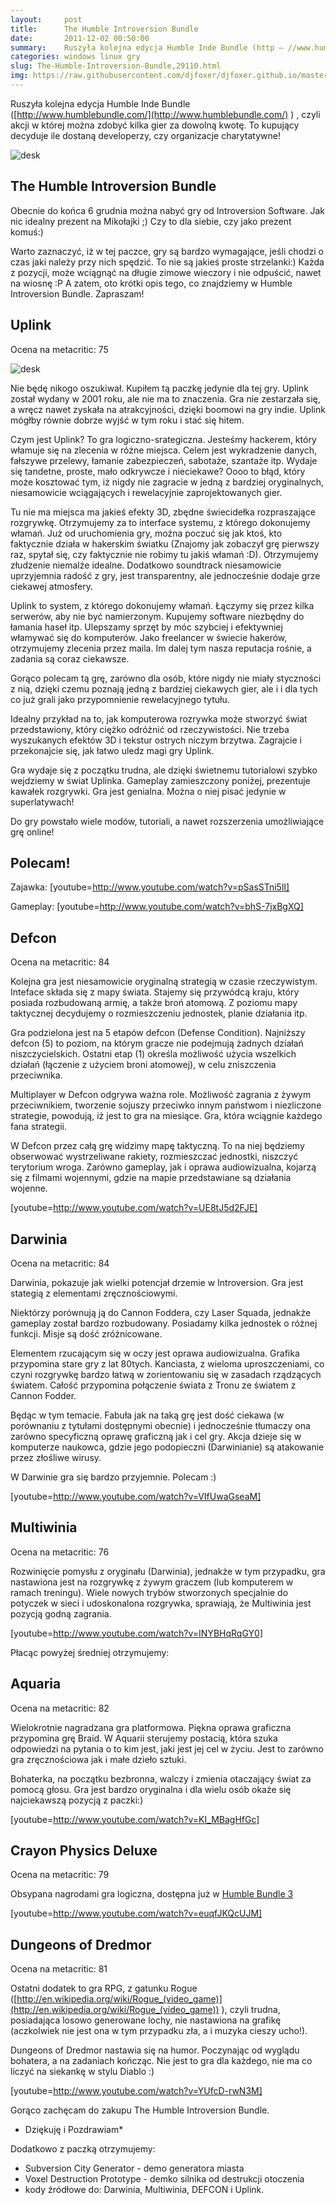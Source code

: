 ```yaml
---
layout:     post
title:      The Humble Introversion Bundle
date:       2011-12-02 00:50:00
summary:    Ruszyła kolejna edycja Humble Inde Bundle (http — //www.humblebundle.com/ ) , czyli akcji w której można zdobyć kilka gier za dowolną kwotę. To kupujący decyduje ile dostaną developerzy, czy organizacje charytatywne!<!----><!---->The Humble Introversion BundleObecnie do końca 6 grudnia można nabyć gry od Introversion Software. Jak nic idealny prezent na Mikołajki ;) Czy to dla siebie, czy jako preze...
categories: windows linux gry
slug: The-Humble-Introversion-Bundle,29110.html
img: https://raw.githubusercontent.com/djfoxer/djfoxer.github.io/master/_img/2011-12-2-_172_/g_-_-x-_-_-_x20111201223959_1.jpg
---
```




Ruszyła kolejna edycja Humble Inde Bundle ([http://www.humblebundle.com/](http://www.humblebundle.com/) ) , czyli akcji w której można zdobyć kilka gier za dowolną kwotę. To kupujący decyduje ile dostaną developerzy, czy organizacje charytatywne!



![desk](https://raw.githubusercontent.com/djfoxer/djfoxer.github.io/master/_img/2011-12-2-_172_/g_-_-x-_-_-_x20111201223959_1.jpg)






## The Humble Introversion Bundle



Obecnie do końca 6 grudnia można nabyć gry od Introversion Software. Jak nic idealny prezent na Mikołajki ;) Czy to dla siebie, czy jako prezent komuś:)

Warto zaznaczyć, iż w tej paczce, gry są bardzo wymagające, jeśli chodzi o czas jaki należy przy nich spędzić. To nie są jakieś proste strzelanki:) Każda z pozycji, może wciągnąć na długie zimowe wieczory i nie odpuścić, nawet na wiosnę :P A zatem, oto krótki opis tego, co znajdziemy w Humble Introversion Bundle. Zapraszam!




## Uplink



Ocena na metacritic: 75



![desk](https://raw.githubusercontent.com/djfoxer/djfoxer.github.io/master/_img/2011-12-2-_172_/g_-_-x-_-_-_x20111201231558_2.jpg)



Nie będę nikogo oszukiwał. Kupiłem tą paczkę jedynie dla tej gry. Uplink został wydany w 2001 roku, ale nie ma to znaczenia. Gra nie zestarzała się, a wręcz nawet zyskała na atrakcyjności, dzięki boomowi na gry indie. Uplink mógłby równie dobrze wyjść w tym roku i stać się hitem.

Czym jest Uplink? To gra logiczno-srategiczna. Jesteśmy hackerem, który włamuje się na zlecenia w różne miejsca. Celem jest wykradzenie danych, fałszywe przelewy, łamanie zabezpieczeń, sabotaże, szantaże itp. Wydaje się tandetne, proste, mało odkrywcze i nieciekawe? Oooo to  błąd, który może kosztować tym, iż nigdy nie zagracie w jedną z bardziej oryginalnych, niesamowicie wciągających i rewelacyjnie zaprojektowanych gier.

Tu nie ma miejsca ma jakieś efekty 3D, zbędne świecidełka rozpraszające rozgrywkę. Otrzymujemy za to interface systemu, z którego dokonujemy włamań. Już od uruchomienia gry, można poczuć się jak ktoś, kto faktycznie działa w hakerskim światku (Znajomy jak zobaczył grę pierwszy raz, spytał się, czy faktycznie nie robimy tu jakiś włamań :D). Otrzymujemy złudzenie niemalże idealne. Dodatkowo soundtrack niesamowicie uprzyjemnia radość z gry, jest transparentny, ale jednocześnie dodaje grze ciekawej atmosfery.

Uplink to system, z którego dokonujemy włamań. Łączymy się przez kilka serwerów, aby nie być namierzonym. Kupujemy software niezbędny do łamania haseł itp. Ulepszamy sprzęt by móc szybciej i efektywniej włamywać się do komputerów. Jako freelancer w świecie hakerów, otrzymujemy zlecenia przez maila. Im dalej tym nasza reputacja rośnie, a zadania są coraz ciekawsze.

Gorąco polecam tą grę, zarówno dla osób, które nigdy nie miały styczności z nią, dzięki czemu poznają jedną z bardziej ciekawych gier, ale i i dla tych co już grali jako przypomnienie rewelacyjnego tytułu.

Idealny przykład na to, jak komputerowa rozrywka może stworzyć świat przedstawiony, który ciężko odróżnić od rzeczywistości. Nie trzeba wyszukanych efektów 3D i tekstur ostrych niczym brzytwa. Zagrajcie i przekonajcie się, jak łatwo uledz magi gry Uplink.

Gra wydaje się z początku trudna, ale dzięki świetnemu tutorialowi szybko wejdziemy w świat Uplinka. Gameplay zamieszczony poniżej, prezentuje kawałek rozgrywki. Gra jest genialna. Można o niej pisać jedynie w superlatywach!

Do gry powstało wiele modów, tutoriali, a nawet rozszerzenia umożliwiające grę online!




## Polecam!



Zajawka:
[youtube=http://www.youtube.com/watch?v=pSasSTni5lI]

Gameplay:
[youtube=http://www.youtube.com/watch?v=bhS-7jxBgXQ]




## Defcon



Ocena na metacritic: 84

Kolejna gra jest niesamowicie oryginalną strategią w czasie rzeczywistym. Inteface składa się z mapy świata. Stajemy się przywódcą kraju, który posiada rozbudowaną armię, a także broń atomową. Z poziomu mapy taktycznej decydujemy o rozmieszczeniu jednostek, planie działania itp. 

Gra podzielona jest na 5 etapów defcon (Defense Condition). Najniższy defcon (5) to poziom, na którym gracze nie podejmują żadnych działań niszczycielskich. Ostatni etap (1) określa możliwość użycia wszelkich działań (łączenie z użyciem broni atomowej), w celu zniszczenia przeciwnika. 

Multiplayer w Defcon odgrywa ważna role. Możliwość zagrania z żywym przeciwnikiem, tworzenie sojuszy przeciwko innym państwom i niezliczone strategie, powodują, iż jest to gra na miesiące. Gra, która wciągnie każdego fana strategii.

W Defcon przez całą grę widzimy mapę taktyczną. To na niej będziemy obserwować wystrzeliwane rakiety, rozmieszczać jednostki, niszczyć terytorium wroga. Zarówno gameplay, jak i oprawa audiowizualna, kojarzą się z filmami wojennymi, gdzie  na mapie przedstawiane są działania wojenne.



[youtube=http://www.youtube.com/watch?v=UE8tJ5d2FJE]







## Darwinia



Ocena na metacritic: 84


Darwinia, pokazuje jak wielki potencjał drzemie w Introversion. Gra jest stategią z elementami zręcznościowymi. 

Niektórzy porównują ją do Cannon Foddera, czy Laser Squada, jednakże gameplay został bardzo rozbudowany. Posiadamy kilka jednostek o różnej funkcji. Misje są dość zróżnicowane.

Elementem rzucającym się w oczy jest oprawa audiowizualna. Grafika przypomina stare gry z lat 80tych. Kanciasta, z wieloma uproszczeniami, co czyni rozgrywkę bardzo łatwą w zorientowaniu się w zasadach rządzących światem. Całość przypomina połączenie świata z Tronu ze światem z Cannon Fodder.

Będąc w tym temacie. Fabuła jak na taką grę jest dość ciekawa (w porównaniu z tytułami dostępnymi obecnie) i jednocześnie tłumaczy ona zarówno specyficzną oprawę graficzną jak i cel gry. Akcja dzieje się w komputerze naukowca, gdzie jego podopieczni (Darwinianie) są atakowanie przez złośliwe wirusy.

W Darwinie gra się bardzo przyjemnie. Polecam :)

[youtube=http://www.youtube.com/watch?v=VIfUwaGseaM]




## Multiwinia



Ocena na metacritic: 76

Rozwinięcie pomysłu z oryginału (Darwinia), jednakże w tym przypadku, gra nastawiona jest na rozgrywkę z żywym graczem (lub komputerem w ramach treningu). Wiele nowych trybów stworzonych specjalnie do potyczek w sieci i udoskonalona rozgrywka, sprawiają, że Multiwinia jest pozycją  godną zagrania. 

[youtube=http://www.youtube.com/watch?v=INYBHqRqGY0]

Płacąc powyżej średniej otrzymujemy:




## Aquaria



Ocena na metacritic: 82

Wielokrotnie nagradzana gra platformowa. Piękna oprawa graficzna przypomina grę Braid. W Aquarii sterujemy postacią, która szuka odpowiedzi na pytania o to kim jest, jaki jest jej cel w życiu. Jest to zarówno gra zręcznościowa jak i małe dzieło sztuki. 

Bohaterka, na początku bezbronna, walczy i zmienia otaczający świat za pomocą głosu. Gra jest bardzo oryginalna i dla wielu osób okaże się najciekawszą pozycją z paczki:)

[youtube=http://www.youtube.com/watch?v=KI_MBagHfGc]




## Crayon Physics Deluxe



Ocena na metacritic: 79

Obsypana nagrodami gra logiczna, dostępna już w [Humble Bundle 3](http://www.dobreprogramy.pl/djfoxer/The-Humble-Indie-Bundle,26988.html) 

[youtube=http://www.youtube.com/watch?v=euqfJKQcUJM]




## Dungeons of Dredmor



Ocena na metacritic: 81

Ostatni dodatek to gra RPG, z gatunku Rogue ([http://en.wikipedia.org/wiki/Rogue_(video_game)](http://en.wikipedia.org/wiki/Rogue_(video_game)) ), czyli trudna, posiadająca losowo generowane lochy, nie nastawiona na grafikę (aczkolwiek nie jest ona w tym przypadku zła, a i muzyka cieszy ucho!).

Dungeons of Dredmor nastawia się na humor. Poczynając od wyglądu bohatera, a na zadaniach kończąc. Nie jest to gra dla każdego, nie ma co liczyć na siekankę w stylu Diablo :)

[youtube=http://www.youtube.com/watch?v=YUfcD-rwN3M]


Gorąco zachęcam do zakupu The Humble Introversion Bundle. 


 * Dziękuję i Pozdrawiam* 

Dodatkowo z paczką otrzymujemy:
- Subversion City Generator - demo generatora miasta
- Voxel Destruction Prototype - demko silnika od destrukcji otoczenia
- kody źródłowe do: Darwinia, Multiwinia, DEFCON i Uplink.

